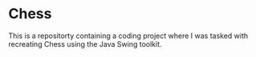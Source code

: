 # Chess

This is a repositorty containing a coding project where I was tasked with recreating Chess using the Java Swing toolkit. 
